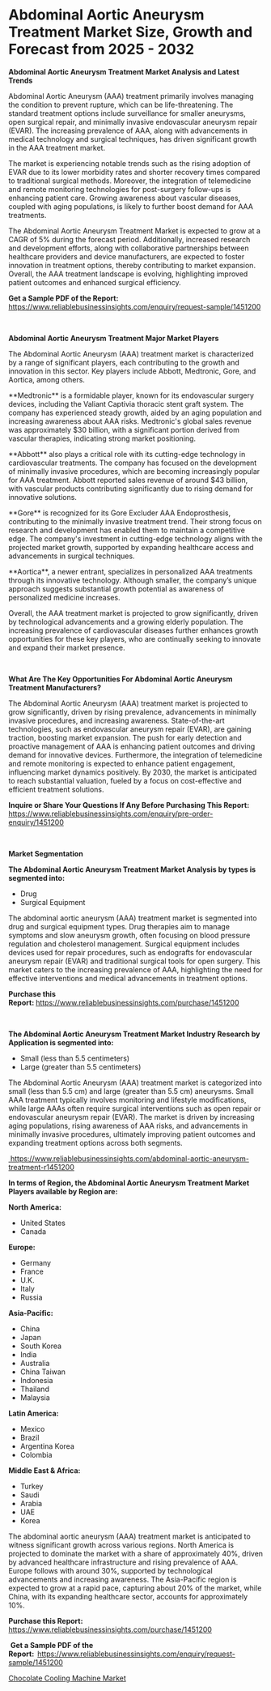 <p><h1>Abdominal Aortic Aneurysm Treatment Market Size, Growth and Forecast from 2025 - 2032</h1></p><p><strong>Abdominal Aortic Aneurysm Treatment Market Analysis and Latest Trends</strong></p>
<p><p>Abdominal Aortic Aneurysm (AAA) treatment primarily involves managing the condition to prevent rupture, which can be life-threatening. The standard treatment options include surveillance for smaller aneurysms, open surgical repair, and minimally invasive endovascular aneurysm repair (EVAR). The increasing prevalence of AAA, along with advancements in medical technology and surgical techniques, has driven significant growth in the AAA treatment market.</p><p>The market is experiencing notable trends such as the rising adoption of EVAR due to its lower morbidity rates and shorter recovery times compared to traditional surgical methods. Moreover, the integration of telemedicine and remote monitoring technologies for post-surgery follow-ups is enhancing patient care. Growing awareness about vascular diseases, coupled with aging populations, is likely to further boost demand for AAA treatments.</p><p>The Abdominal Aortic Aneurysm Treatment Market is expected to grow at a CAGR of 5% during the forecast period. Additionally, increased research and development efforts, along with collaborative partnerships between healthcare providers and device manufacturers, are expected to foster innovation in treatment options, thereby contributing to market expansion. Overall, the AAA treatment landscape is evolving, highlighting improved patient outcomes and enhanced surgical efficiency.</p></p>
<p><strong>Get a Sample PDF of the Report:&nbsp;</strong> <a href="https://www.reliablebusinessinsights.com/enquiry/request-sample/1451200?utm_campaign=3183&utm_medium=2&utm_source=Github&utm_content=ia&utm_term=06032025&utm_id=abdominal-aortic-aneurysm-treatment">https://www.reliablebusinessinsights.com/enquiry/request-sample/1451200</a></p>
<p>&nbsp;</p>
<p><strong>Abdominal Aortic Aneurysm Treatment Major Market Players</strong></p>
<p><p>The Abdominal Aortic Aneurysm (AAA) treatment market is characterized by a range of significant players, each contributing to the growth and innovation in this sector. Key players include Abbott, Medtronic, Gore, and Aortica, among others.</p><p>**Medtronic** is a formidable player, known for its endovascular surgery devices, including the Valiant Captivia thoracic stent graft system. The company has experienced steady growth, aided by an aging population and increasing awareness about AAA risks. Medtronic's global sales revenue was approximately $30 billion, with a significant portion derived from vascular therapies, indicating strong market positioning.</p><p>**Abbott** also plays a critical role with its cutting-edge technology in cardiovascular treatments. The company has focused on the development of minimally invasive procedures, which are becoming increasingly popular for AAA treatment. Abbott reported sales revenue of around $43 billion, with vascular products contributing significantly due to rising demand for innovative solutions.</p><p>**Gore** is recognized for its Gore Excluder AAA Endoprosthesis, contributing to the minimally invasive treatment trend. Their strong focus on research and development has enabled them to maintain a competitive edge. The company's investment in cutting-edge technology aligns with the projected market growth, supported by expanding healthcare access and advancements in surgical techniques.</p><p>**Aortica**, a newer entrant, specializes in personalized AAA treatments through its innovative technology. Although smaller, the company’s unique approach suggests substantial growth potential as awareness of personalized medicine increases.</p><p>Overall, the AAA treatment market is projected to grow significantly, driven by technological advancements and a growing elderly population. The increasing prevalence of cardiovascular diseases further enhances growth opportunities for these key players, who are continually seeking to innovate and expand their market presence.</p></p>
<p>&nbsp;</p>
<p><strong>What Are The Key Opportunities For Abdominal Aortic Aneurysm Treatment Manufacturers?</strong></p>
<p><p>The Abdominal Aortic Aneurysm (AAA) treatment market is projected to grow significantly, driven by rising prevalence, advancements in minimally invasive procedures, and increasing awareness. State-of-the-art technologies, such as endovascular aneurysm repair (EVAR), are gaining traction, boosting market expansion. The push for early detection and proactive management of AAA is enhancing patient outcomes and driving demand for innovative devices. Furthermore, the integration of telemedicine and remote monitoring is expected to enhance patient engagement, influencing market dynamics positively. By 2030, the market is anticipated to reach substantial valuation, fueled by a focus on cost-effective and efficient treatment solutions.</p></p>
<p><strong>Inquire or Share Your Questions If Any Before Purchasing This Report:</strong> <a href="https://www.reliablebusinessinsights.com/enquiry/pre-order-enquiry/1451200?utm_campaign=3183&utm_medium=2&utm_source=Github&utm_content=ia&utm_term=06032025&utm_id=abdominal-aortic-aneurysm-treatment">https://www.reliablebusinessinsights.com/enquiry/pre-order-enquiry/1451200</a></p>
<p>&nbsp;</p>
<p><strong>Market Segmentation</strong></p>
<p><strong>The Abdominal Aortic Aneurysm Treatment Market Analysis by types is segmented into:</strong></p>
<p><ul><li>Drug</li><li>Surgical Equipment</li></ul></p>
<p><p>The abdominal aortic aneurysm (AAA) treatment market is segmented into drug and surgical equipment types. Drug therapies aim to manage symptoms and slow aneurysm growth, often focusing on blood pressure regulation and cholesterol management. Surgical equipment includes devices used for repair procedures, such as endografts for endovascular aneurysm repair (EVAR) and traditional surgical tools for open surgery. This market caters to the increasing prevalence of AAA, highlighting the need for effective interventions and medical advancements in treatment options.</p></p>
<p><strong>Purchase this Report:&nbsp;</strong><a href="https://www.reliablebusinessinsights.com/purchase/1451200?utm_campaign=3183&utm_medium=2&utm_source=Github&utm_content=ia&utm_term=06032025&utm_id=abdominal-aortic-aneurysm-treatment">https://www.reliablebusinessinsights.com/purchase/1451200</a></p>
<p>&nbsp;</p>
<p><strong>The Abdominal Aortic Aneurysm Treatment Market Industry Research by Application is segmented into:</strong></p>
<p><ul><li>Small (less than 5.5 centimeters)</li><li>Large (greater than 5.5 centimeters)</li></ul></p>
<p><p>The Abdominal Aortic Aneurysm (AAA) treatment market is categorized into small (less than 5.5 cm) and large (greater than 5.5 cm) aneurysms. Small AAA treatment typically involves monitoring and lifestyle modifications, while large AAAs often require surgical interventions such as open repair or endovascular aneurysm repair (EVAR). The market is driven by increasing aging populations, rising awareness of AAA risks, and advancements in minimally invasive procedures, ultimately improving patient outcomes and expanding treatment options across both segments.</p></p>
<p><a href="https://www.reliablebusinessinsights.com/abdominal-aortic-aneurysm-treatment-r1451200?utm_campaign=3183&utm_medium=2&utm_source=Github&utm_content=ia&utm_term=06032025&utm_id=abdominal-aortic-aneurysm-treatment">&nbsp;https://www.reliablebusinessinsights.com/abdominal-aortic-aneurysm-treatment-r1451200</a></p>
<p><strong>In terms of Region, the Abdominal Aortic Aneurysm Treatment Market Players available by Region are:</strong></p>
<p>
    <p> <strong> North America: </strong>
        <ul>
            <li>United States</li>
            <li>Canada</li>
        </ul>
        </p> 
    <p> <strong> Europe: </strong>
        <ul>
            <li>Germany</li>
            <li>France</li>
            <li>U.K.</li>
            <li>Italy</li>
            <li>Russia</li>
        </ul>
        </p> 
    <p> <strong> Asia-Pacific: </strong>
        <ul>
            <li>China</li>
            <li>Japan</li>
            <li>South Korea</li>
            <li>India</li>
            <li>Australia</li>
            <li>China Taiwan</li>
            <li>Indonesia</li>
            <li>Thailand</li>
            <li>Malaysia</li>
        </ul>
        </p> 
    <p> <strong> Latin America: </strong>
        <ul>
            <li>Mexico</li>
            <li>Brazil</li>
            <li>Argentina Korea</li>
            <li>Colombia</li>
        </ul>
        </p> 
    <p> <strong> Middle East & Africa: </strong>
        <ul>
            <li>Turkey</li>
            <li>Saudi</li>
            <li>Arabia</li>
            <li>UAE</li>
            <li>Korea</li>
        </ul>
    </p>
    </p>
<p><p>The abdominal aortic aneurysm (AAA) treatment market is anticipated to witness significant growth across various regions. North America is projected to dominate the market with a share of approximately 40%, driven by advanced healthcare infrastructure and rising prevalence of AAA. Europe follows with around 30%, supported by technological advancements and increasing awareness. The Asia-Pacific region is expected to grow at a rapid pace, capturing about 20% of the market, while China, with its expanding healthcare sector, accounts for approximately 10%.</p></p>
<p><strong>Purchase this Report: </strong><a href="https://www.reliablebusinessinsights.com/purchase/1451200?utm_campaign=3183&utm_medium=2&utm_source=Github&utm_content=ia&utm_term=06032025&utm_id=abdominal-aortic-aneurysm-treatment">https://www.reliablebusinessinsights.com/purchase/1451200</a></p>
<p>&nbsp;<strong>Get a Sample PDF of the Report:&nbsp;&nbsp;</strong><a href="https://www.reliablebusinessinsights.com/enquiry/request-sample/1451200?utm_campaign=3183&utm_medium=2&utm_source=Github&utm_content=ia&utm_term=06032025&utm_id=abdominal-aortic-aneurysm-treatment">https://www.reliablebusinessinsights.com/enquiry/request-sample/1451200</a></p>
<p><strong></strong></p>
<p><p><a href="https://github.com/miottaredlin79/Market-Research-Report-List-1/blob/main/chocolate-cooling-machine-market.md?utm_campaign=3183&utm_medium=2&utm_source=Github&utm_content=ia&utm_term=06032025&utm_id=abdominal-aortic-aneurysm-treatment">Chocolate Cooling Machine Market</a></p></p>